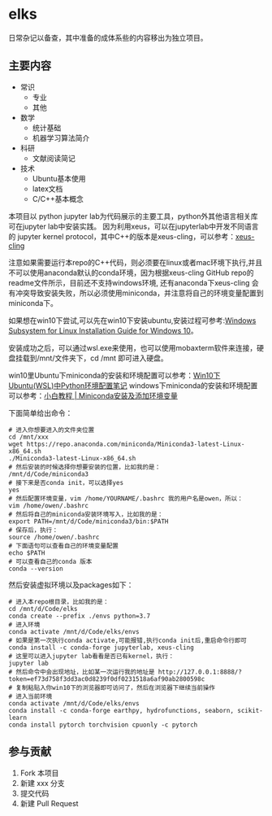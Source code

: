 # elks

日常杂记以备查，其中准备的成体系些的内容移出为独立项目。

## 主要内容

- 常识
    - 专业
    - 其他
- 数学
    - 统计基础
    - 机器学习算法简介
- 科研
    - 文献阅读简记
- 技术
    - Ubuntu基本使用
    - latex文档
    - C/C++基本概念
    
本项目以 python jupyter lab为代码展示的主要工具，python外其他语言相关库可在jupyter lab中安装实践。
因为利用xeus，可以在jupyterlab中开发不同语言的 jupyter kernel protocol，其中C++的版本是xeus-cling，可以参考：[xeus-cling](https://github.com/jupyter-xeus/xeus-cling)

注意如果需要运行本repo的C++代码，则必须要在linux或者mac环境下执行,并且不可以使用anaconda默认的conda环境，因为根据xeus-cling GitHub repo的readme文件所示，目前还不支持windows环境,
还有anaconda下xeus-cling 会有冲突导致安装失败，所以必须使用miniconda，并注意将自己的环境变量配置到miniconda下。

如果想在win10下尝试,可以先在win10下安装ubuntu,安装过程可参考:[Windows Subsystem for Linux Installation Guide for Windows 10](https://docs.microsoft.com/en-us/windows/wsl/install-win10)。

安装成功之后，可以通过wsl.exe来使用，也可以使用mobaxterm软件来连接，硬盘挂载到/mnt/文件夹下，cd /mnt 即可进入硬盘。

win10里Ubuntu下miniconda的安装和环境配置可以参考：[Win10下Ubuntu(WSL)中Python环境配置笔记](https://zhuanlan.zhihu.com/p/63897033)
windows下miniconda的安装和环境配置可以参考：[小白教程 | Miniconda安装及添加环境变量](https://mp.weixin.qq.com/s/yqyEknvYLIH5E0nMlWEDSQ?)

下面简单给出命令：

```Shell
# 进入你想要进入的文件夹位置
cd /mnt/xxx
wget https://repo.anaconda.com/miniconda/Miniconda3-latest-Linux-x86_64.sh
./Miniconda3-latest-Linux-x86_64.sh
# 然后安装的时候选择你想要安装的位置，比如我的是：
/mnt/d/Code/miniconda3
# 接下来是否conda init，可以选择yes
yes
# 然后配置环境变量，vim /home/YOURNAME/.bashrc 我的用户名是owen，所以：
vim /home/owen/.bashrc
# 然后将自己的miniconda安装环境写入，比如我的是：
export PATH=/mnt/d/Code/miniconda3/bin:$PATH
# 保存后，执行：
source /home/owen/.bashrc
# 下面语句可以查看自己的环境变量配置
echo $PATH
# 可以查看自己的conda 版本
conda --version
```

然后安装虚拟环境以及packages如下：

```Shell
# 进入本repo根目录，比如我的是：
cd /mnt/d/Code/elks
conda create --prefix ./envs python=3.7
# 进入环境
conda activate /mnt/d/Code/elks/envs
# 如果是第一次执行conda activate,可能报错,执行conda init后,重启命令行即可
conda install -c conda-forge jupyterlab, xeus-cling
# 这里可以进入jupyter lab看看是否已有kernel，执行：
jupyter lab
# 然后命令中会出现地址，比如某一次运行我的地址是 http://127.0.0.1:8888/?token=ef73d758f3dd3ac0d8239f0df0231518a6af90ab2800598c
# 复制粘贴入你win10下的浏览器即可访问了，然后在浏览器下继续当前操作
# 进入当前环境
conda activate /mnt/d/Code/elks/envs
conda install -c conda-forge earthpy, hydrofunctions, seaborn, scikit-learn
conda install pytorch torchvision cpuonly -c pytorch
```

## 参与贡献

1. Fork 本项目
2. 新建 xxx 分支
3. 提交代码
4. 新建 Pull Request
